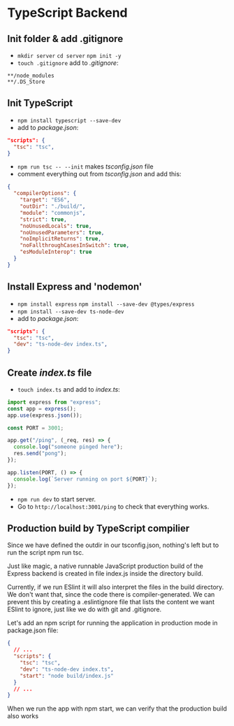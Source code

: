 # TypeScript Backend

## Init folder & add .gitignore

- `mkdir server` `cd server` `npm init -y`
- `touch .gitignore` add to _.gitignore_:

```
**/node_modules
**/.DS_Store
```

## Init TypeScript

- `npm install typescript --save-dev`
- add to _package.json_:

```json
"scripts": {
  "tsc": "tsc",
}
```

- `npm run tsc -- --init` makes _tsconfig.json_ file
- comment everything out from _tsconfig.json_ and add this:

```json
{
  "compilerOptions": {
    "target": "ES6",
    "outDir": "./build/",
    "module": "commonjs",
    "strict": true,
    "noUnusedLocals": true,
    "noUnusedParameters": true,
    "noImplicitReturns": true,
    "noFallthroughCasesInSwitch": true,
    "esModuleInterop": true
  }
}
```

## Install Express and 'nodemon'

- `npm install express` `npm install --save-dev @types/express`
- `npm install --save-dev ts-node-dev`
- add to _package.json_:

```json
"scripts": {
  "tsc": "tsc",
  "dev": "ts-node-dev index.ts",
}
```

## Create _index.ts_ file

- `touch index.ts` and add to _index.ts_:

```ts
import express from "express";
const app = express();
app.use(express.json());

const PORT = 3001;

app.get("/ping", (_req, res) => {
  console.log("someone pinged here");
  res.send("pong");
});

app.listen(PORT, () => {
  console.log(`Server running on port ${PORT}`);
});
```

- `npm run dev` to start server.
- Go to `http://localhost:3001/ping` to check that everything works.

## Production build by TypeScript compilier

Since we have defined the outdir in our tsconfig.json, nothing's left but to run the script npm run tsc.

Just like magic, a native runnable JavaScript production build of the Express backend is created in file index.js inside the directory build.

Currently, if we run ESlint it will also interpret the files in the build directory. We don't want that, since the code there is compiler-generated. We can prevent this by creating a .eslintignore file that lists the content we want ESlint to ignore, just like we do with git and .gitignore.

Let's add an npm script for running the application in production mode in package.json file:

```json
{
  // ...
  "scripts": {
    "tsc": "tsc",
    "dev": "ts-node-dev index.ts",
    "start": "node build/index.js"
  }
  // ...
}
```

When we run the app with npm start, we can verify that the production build also works
